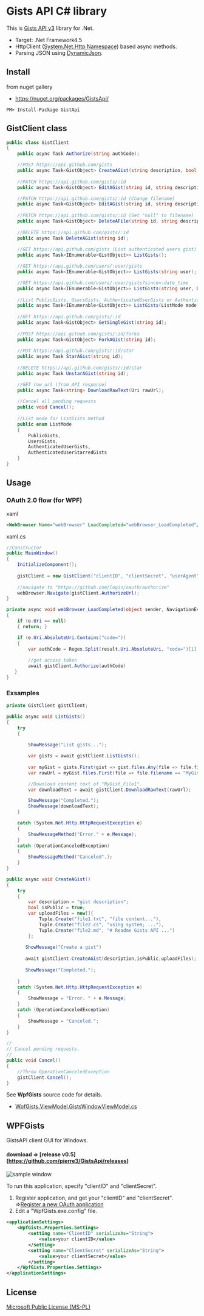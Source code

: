# Gists API C# library

This is [Gists API v3](http://developer.github.com/v3/gists/) library for .Net.
- Target: .Net Framework4.5
- HttpClient ([System.Net.Http Namespace](http://msdn.microsoft.com/library/system.net.http.aspx)) based async methods.
- Parsing JSON using [DynamicJson](http://dynamicjson.codeplex.com/).

## Install
from nuget gallery  
- https://nuget.org/packages/GistsApi/

```
PM> Install-Package GistApi
```

## GistClient class

```cs
public class GistClient
{
    public async Task Authorize(string authCode);

    //POST https://api.github.com/gists
    public async Task<GistObject> CreateAGist(string description, bool isPublic, IEnumerable<Tuple<string, string>> fileContentCollection);
    
    //PATCH https://api.github.com/gists/:id
    public async Task<GistObject> EditAGist(string id, string description, string targetFilename, string content);

    //PATCH https://api.github.com/gists/:id (Change filename)
    public async Task<GistObject> EditAGist(string id, string description, string oldFilename, string newFilename, string content);
    
    //PATCH https://api.github.com/gists/:id (Set "null" to filename)
    public async Task<GistObject> DeleteAFile(string id, string description, string filename);
    
    //DELETE https://api.github.com/gists/:id
    public async Task DeleteAGist(string id);
    
    //GET https://api.github.com/gists (List authenticated users gist)
    public async Task<IEnumerable<GistObject>> ListGists();

    //GET https://api.github.com/users/:user/gists
    public async Task<IEnumerable<GistObject>> ListGists(string user);

    //GET https://api.github.com/users/:user/gists?since=:date_time
    public async Task<IEnumerable<GistObject>> ListGists(string user, DateTime since);
    
    //List PublicGists, UsersGists, AuthenticatedUserGists or AuthenticatedUserStarredGists
    public async Task<IEnumerable<GistObject>> ListGists(ListMode mode);
    
    //GET https://api.github.com/gists/:id
    public async Task<GistObject> GetSingleGist(string id);
    
    //POST https://api.github.com/gists/:id/forks
    public async Task<GistObject> ForkAGist(string id);
    
    //PUT https://api.github.com/gists/:id/star
    public async Task StarAGist(string id);
    
    //DELETE https://api.github.com/gists/:id/star
    public async Task UnstarAGist(string id);

    //GET row_url (from API response)
    public async Task<string> DownloadRawText(Uri rawUrl);
    
    //Cancel all pending requests
    public void Cancel();
    
    //List mode for ListGists method 
    public enum ListMode
    {
        PublicGists,
        UsersGists,
        AuthenticatedUserGists,
        AuthenticatedUserStarredGists
    }
}

```
## Usage
### OAuth 2.0 flow (for WPF)
xaml
```xml
<WebBrowser Name="webBrowser" LoadCompleted="webBrowser_LoadCompleted"/>
```
xaml.cs
```cs
//Constructor
public MainWindow()
{
    InitializeComponent();
    
    gistClient = new GistClient("clientID", "clientSecret", "userAgent");
    
    //navigate to "https://github.com/login/oauth/authorize" 
    webBrowser.Navigate(gistClient.AuthorizeUrl);
}

private async void webBrowser_LoadCompleted(object sender, NavigationEventArgs e) 
{
    if (e.Uri == null)
    { return; }

    if (e.Uri.AbsoluteUri.Contains("code="))
    {
        var authCode = Regex.Split(result.Uri.AbsoluteUri, "code=")[1];
        
        //get access token
        await gistClient.Authorize(authCode)
   }
}
```

### Exsamples

```cs
private GistClient gistClient;

public async void ListGists()
{
    try
    {
    
        ShowMessage("List gists...");

        var gists = await gistClient.ListGists();
    
        var myGist = gists.First(gist => gist.files.Any(file => file.filename == "MyGist_File1"));
        var rawUrl = myGist.files.First(file => file.filename == "MyGist_File1").raw_url;

        //Download content text of "MyGist_File1".
        var downloadText = await gistClient.DownloadRawText(rawUrl);

        ShowMessage("Completed.");
        ShowMessage(downloadText);
    }

    catch (System.Net.Http.HttpRequestException e)
    {
        ShowMessageMethod("Error." + e.Message);
    }
    catch (OperationCanceledException)
    {
        ShowMessageMethod("Canceled".);
    }
}

public async void CreateAGist()
{
    try
    {
        var description = "gist description";
        bool isPublic = true;
        var uploadFiles = new[]{
            Tuple.Create("file1.txt", "file content..."),
            Tuple.Create("file2.cs", "using system; ..."),
            Tuple.Create("file2.md", "# Readme Gists API ...")
        };
        
       ShowMessage("Create a gist")
       
       await gistClient.CreateAGist(description,isPublic,uploadFiles);
       
       ShowMessage("Completed.");
       
    } 
    catch (System.Net.Http.HttpRequestException e)
    {
        ShowMessage = "Error. " + e.Message;
    }
    catch (OperationCanceledException)
    {
        ShowMessage = "Canceled.";
    }
}

//
// Cancel pending requests.
//
public void Cancel()
{
    //Throw OperationCanceledException
    gistClient.Cancel();
}

```

See __WpfGists__ source code for details.
- [WpfGists.ViewModel.GistsWindowViewModel.cs](https://github.com/pierre3/GistsApi/blob/master/WpfGists.ViewModel/GistsWindowViewModel.cs)

## WPFGists
GistsAPI client GUI for Windows. 

#### download => [release v0.5] (https://github.com/pierre3/GistsApi/releases)

![sample window](https://raw.github.com/pierre3/Images/master/GistApiSampleWindow.png)

To run this application, specify "clientID" and "clientSecret".

1. Register application, and get your "clientID" and "clientSecret".
 =>[Register a new OAuth application](https://github.com/settings/applications/new)
2. Edit a "WpfGists.exe.config" file.

```xml
<applicationSettings>
    <WpfGists.Properties.Settings>
        <setting name="ClientID" serializeAs="String">
            <value>your clientID</value>
        </setting>
        <setting name="ClientSecret" serializeAs="String">
            <value>your clientSecret</value>
        </setting>
    </WpfGists.Properties.Settings>
</applicationSettings>
```

## License 
[Microsoft Public License (MS-PL)](http://opensource.org/licenses/MS-PL)
